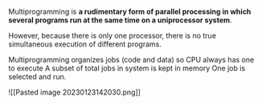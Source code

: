 Multiprogramming is **a rudimentary form of parallel processing in which several programs run at the same time on a uniprocessor system**.

However, because there is only one processor, there is no true simultaneous execution of different programs.

Multiprogramming organizes jobs (code and data) so CPU always has one to execute
A subset of total jobs in system is kept in memory 
One job is selected and run.

![[Pasted image 20230123142030.png]]